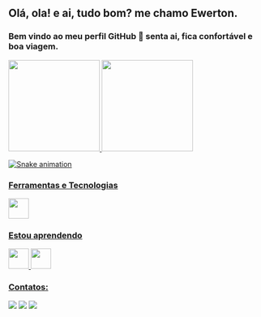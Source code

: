 ## Olá, ola! e ai, tudo bom? me chamo Ewerton.

### Bem vindo ao meu perfil GitHub 👋 senta ai, fica confortável e boa viagem.

<div>
<a href="https://github.com/ewertho">
<img height="180em" src="https://github-readme-stats.vercel.app/api/top-langs/?username=ewertho&layout=compact&langs_count=7&theme=dracula"/>
<img height="180em" src="https://github-readme-stats.vercel.app/api?username=ewertho&show_icons=true&theme=dracula&include_all_commits=true&count_private=true"/>
</div>

![Snake animation](https://github.com/ewertho/ewertho/blob/output/github-contribution-grid-snake.svg)

### Ferramentas e Tecnologias

<img src="https://cdn.jsdelivr.net/gh/devicons/devicon/icons/git/git-original.svg" width="40" height="40"/>

### Estou aprendendo

<img src="https://cdn.jsdelivr.net/gh/devicons/devicon/icons/java/java-original.svg" width="40" height="40"/> <img src="https://cdn.jsdelivr.net/gh/devicons/devicon/icons/linux/linux-original.svg" width="40" height="40"/>

### Contatos:

<div>

<a href="https://instagram.com/eweerrton" target="_blank"><img src="https://img.shields.io/badge/-Instagram-%23E4405F?style=for-the-badge&logo=instagram&logoColor=white" target="_blank"></a>
<a href = "mailto:ewerton.lfb@gmail.com"><img src="https://img.shields.io/badge/Gmail-D14836?style=for-the-badge&logo=gmail&logoColor=white" target="_blank"></a>
<a href="https://www.linkedin.com/in/ewertonlfb" target="_blank"><img src="https://img.shields.io/badge/-LinkedIn-%230077B5?style=for-the-badge&logo=linkedin&logoColor=white" target="_blank"></a>

</div>
